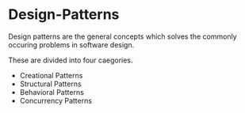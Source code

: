 # Design-Patterns

Design patterns are the general concepts which solves the commonly occuring problems in software design.

These are divided into four caegories.
* Creational Patterns
* Structural Patterns
* Behavioral Patterns
* Concurrency Patterns 
